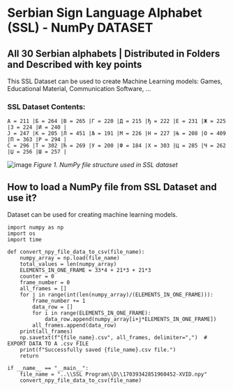 # Serbian Sign Language Alphabet (SSL) - NumPy DATASET
## All 30 Serbian alphabets | Distributed in Folders and Described with key points

This SSL Dataset can be used to create Machine Learning models: Games, Educational Material, Communication Software, ...

### SSL Dataset Contents:
```
A = 211 |Б = 264 |В = 265 |Г = 220 |Д = 215 |Ђ = 222 |Е = 231 |Ж = 225 |З = 224 |И = 240 |
Ј = 247 |К = 205 |Л = 451 |Љ = 191 |М = 226 |Н = 227 |Њ = 208 |О = 409 |П = 363 |Р = 294 |
С = 296 |Т = 302 |Ћ = 269 |У = 200 |Ф = 184 |Х = 303 |Ц = 285 |Ч = 262 |Џ = 256 |Ш = 257 |
```
![image](https://github.com/mlradak/serbian-sign-language/assets/17915461/e5f7a2ed-35bd-4268-a91f-4d2469ca3e04)
_Figure 1. NumPy file structure used in SSL dataset_


## How to load a NumPy file from SSL Dataset and use it?
Dataset can be used for creating machine learning models.


```
import numpy as np
import os
import time

def convert_npy_file_data_to_csv(file_name):
    numpy_array = np.load(file_name)
    total_values = len(numpy_array)
    ELEMENTS_IN_ONE_FRAME = 33*4 + 21*3 + 21*3
    counter = 0
    frame_number = 0
    all_frames = []
    for j in range(int(len(numpy_array)/(ELEMENTS_IN_ONE_FRAME))):
        frame_number += 1
        data_row = []
        for i in range(ELEMENTS_IN_ONE_FRAME):
            data_row.append(numpy_array[i+j*ELEMENTS_IN_ONE_FRAME])
        all_frames.append(data_row)
    print(all_frames)
    np.savetxt(f"{file_name}.csv", all_frames, delimiter=",")  # EXPORT DATA TO A .csv FILE
    print(f"Successfully saved {file_name}.csv file.")
    return

if __name__ == "__main__":
    file_name = "..\\SSL Program\\D\\17039342851960452-XVID.npy"
    convert_npy_file_data_to_csv(file_name)
```

